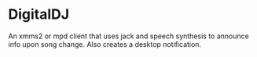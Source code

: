DigitalDJ
=========

An xmms2 or mpd client that uses jack and speech synthesis to announce info upon song change.  Also creates a desktop notification.
